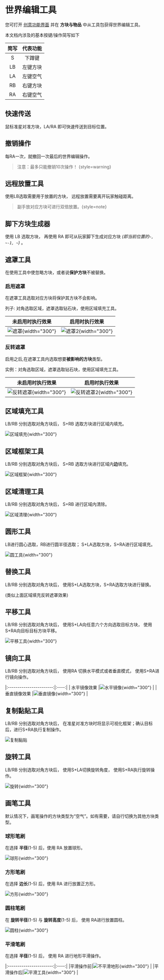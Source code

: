 # 世界编辑工具

您可打开 [创意功能界面](creative.md#functions) 并在 **方块与物品** 中从工具包获得世界编辑工具。

本文档内涉及的基本按键/操作简写如下

|           简写            | 代表功能 |
|:-----------------------:|:----:|
| <shortcut>S</shortcut>  | 下蹲键  |
| <shortcut>LB</shortcut> | 左键方块 |
| <shortcut>LA</shortcut> | 左键空气 |
| <shortcut>RB</shortcut> | 右键方块 |
| <shortcut>RA</shortcut> | 右键空气 |

## 快速传送

鼠标准星对准方块，<shortcut>LA</shortcut>/<shortcut>RA</shortcut> 即可快速传送到目标位置。

## 撤销操作

每<shortcut>RA</shortcut>一次，就撤回一次最后的世界编辑操作。

> 注意：最多只能撤销10次操作！ {style=warning}

## 远程放置工具

使用<shortcut>LB</shortcut>选取需要用于放置的方块，
远程放置需要离开玩家触碰距离。

> 副手放对应方块可进行双倍放置。{style=note}

[//]: # (<2024.3.17 已知bug 距离过近右键会使工具变成选取方块>)

## 脚下方块生成器

使用 <shortcut>LB</shortcut> 选取方块，
再使用 <shortcut>RA</shortcut> 即可从玩家脚下生成对应方块 *(即当前位置的`~, ~-1, ~`)* 。

## 遮罩工具

在使用工具中使忽略方块，或者说**保护方块**不被替换。

### 启用遮罩

在遮罩工具选取对应方块将保护其方块不会影响。

列子: 对角选取区域，遮罩选取钻石块，使用区域填充工具。

|                   未启用时执行效果                   |                   启用时执行效果                    |
|:--------------------------------------------:|:--------------------------------------------:|
| ![遮罩](worldeditor-mask-off.png){width="300"} | ![遮罩2](worldeditor-mask-on.png){width="300"} |

### 反转遮罩

启用之后,在遮罩工具内选取想要**被影响的方块**类型。

实例：对角选取区域，遮罩选取钻石块，使用区域填充工具。

|                        未启用时执行效果                        |                        启用时执行效果                         |
|:------------------------------------------------------:|:------------------------------------------------------:|
| ![反转遮罩](worldeditor-reversedmask-off.png){width="300"} | ![反转遮罩2](worldeditor-reversedmask-on.png){width="300"} |

## 区域填充工具

<shortcut>LB</shortcut>/<shortcut>RB</shortcut> 分别选取对角方块后，
<shortcut>S+RB</shortcut> 选取方块进行区域内填充。

![区域填充](worldeditor-fill.png){width="300"}

## 区域框架工具

<shortcut>LB</shortcut>/<shortcut>RB</shortcut> 分别选取对角方块后，
<shortcut>S+RB</shortcut> 选取方块进行区域内**边**填充。

![区域框架](worldeditor-frame.png){width="300"}

## 区域清理工具

<shortcut>LB</shortcut>/<shortcut>RB</shortcut> 分别选取对角方块后，
<shortcut>S+RB</shortcut> 进行区域内清除。

![区域清理](worldeditor-clear.png){width="300"}

## 圆形工具

<shortcut>LB</shortcut>进行圆心选取，<shortcut>RB</shortcut>进行圆半径选取；
<shortcut>S+LA</shortcut>选取方块，<shortcut>S+RA</shortcut>进行区域填充。

![圆工具](worldeditor-brush-circle.png){width="300"}

## 替换工具

<shortcut>LB</shortcut>/<shortcut>RB</shortcut> 分别选取对角方块后，
使用<shortcut>S+LA</shortcut>选取方块，<shortcut>S+RA</shortcut>选取方块进行替换。

(类似上面区域填充反转遮罩效果)

## 平移工具

<shortcut>LB</shortcut>/<shortcut>RB</shortcut> 分别选取对角方块后，
使用<shortcut>S+LA</shortcut>向任意六个方向选取目标方块，
使用<shortcut>S+RA</shortcut>向目标目标方块平移。

![平移工具](translate.png){width="300"}

## 镜向工具

<shortcut>LB</shortcut>/<shortcut>RB</shortcut> 分别选取对角方块后，
使用<shortcut>RA</shortcut> 切换水平模式或者垂直模式，
使用<shortcut>S+RA</shortcut>进行镜向操作。

|:-----------------------:|:----:|
| 水平镜像效果 |![水平镜像](worldeditor-mirror-horizontal.png){width="300"} |
| 垂直镜像效果 |![垂直镜像](worldeditor-mirror-perpendicular.png){width="300"} |

## 复制黏贴工具

<shortcut>LB</shortcut>/<shortcut>RB</shortcut> 分别选取对角方块后，
在准星对准方块时将显示可视化框架；确认目标后，进行<shortcut>S+RA</shortcut>执行复制操作。

![复制黏贴](worldeditor-copy.png)

## 旋转工具

<shortcut>LB</shortcut>/<shortcut>RB</shortcut> 分别选取对角方块后，
使用<shortcut>S+LA</shortcut>切换旋转角度，
使用<shortcut>S+RA</shortcut>执行旋转操作。

![旋转](worldeditor-rotate.png){width="300"}

## 画笔工具

默认情况下，画笔操作的方块类型为“空气”。如有需要，请自行切换为其他方块类型。

### 球形笔刷

在选择 **半径**(1-5) 后，使用 <shortcut>RA</shortcut> 放置球形。

![球形](worldeditor-brush-sphere.png){width="300"}

### 方形笔刷

在选择 **边长**(1-5) 后，使用 <shortcut>RA</shortcut> 进行放置正方形。

![方形](worldeditor-brush-square.png){width="300"}

### 圆柱笔刷

在 **旋转半径**(1-5) 与 **旋转高度**(1-5) 后，
使用 <shortcut>RA</shortcut>进行放置圆柱。

![圆柱](worldeditor-cylinder.png){width="300"}

### 平滑笔刷

在选择 **半径**(1-5) 后， 使用 <shortcut>RA</shortcut> 进行地形平滑操作。

|:-----------------------:|:----:|
|平滑操作前|![不平滑地形](worldeditor-brush-smooth-before.png){width="300"} |
|平滑操作后|![平滑工具](worldeditor-brush-smooth.png){width="300"} |